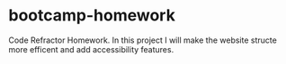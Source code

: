 # bootcamp-homework
Code Refractor Homework. In this project I will make the website structe more efficent and add accessibility features.  

